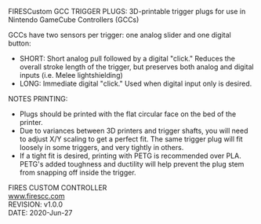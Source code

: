 FIRESCustom GCC TRIGGER PLUGS:
3D-printable trigger plugs for use in Nintendo GameCube Controllers (GCCs)

GCCs have two sensors per trigger: one analog slider and one digital button:  
- SHORT: Short analog pull followed by a digital "click." Reduces the overall stroke length of the trigger, but preserves both analog and digital inputs (i.e. Melee lightshielding)
- LONG: Immediate digital "click." Used when digital input only is desired.

NOTES PRINTING:  
- Plugs should be printed with the flat circular face on the bed of the printer.
- Due to variances between 3D printers and trigger shafts, you will need to adjust X/Y scaling to get a perfect fit. The same trigger plug will fit loosely in some triggers, and very tightly in others.
- If a tight fit is desired, printing with PETG is recommended over PLA. PETG's added toughness and ductility will help prevent the plug stem from snapping off inside the trigger.

FIRES CUSTOM CONTROLLER  
www.firescc.com  
REVISION: v1.0.0  
DATE: 2020-Jun-27  
